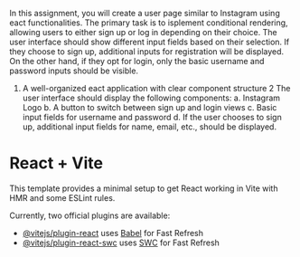 In this assignment, you will create a user page similar to Instagram using eact functionalities. The primary task
is to isplement conditional rendering, allowing users to either sign up or log in depending on their choice. The
user interface should show different input fields based on their selection. If they choose to sign up, additional
inputs for registration will be displayed. On the other hand, if they opt for login, only the basic username and
password inputs should be visible.

1. A well-organized eact application with clear component structure
2 The user interface should display the following components:
a. Instagram Logo
b. A button to switch between sign up and login views
c. Basic input fields for username and password
d. If the user chooses to sign up, additional input fields for name, email, etc., should be displayed.

# React + Vite

This template provides a minimal setup to get React working in Vite with HMR and some ESLint rules.

Currently, two official plugins are available:

- [@vitejs/plugin-react](https://github.com/vitejs/vite-plugin-react/blob/main/packages/plugin-react/README.md) uses [Babel](https://babeljs.io/) for Fast Refresh
- [@vitejs/plugin-react-swc](https://github.com/vitejs/vite-plugin-react-swc) uses [SWC](https://swc.rs/) for Fast Refresh
